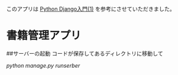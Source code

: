 このアプリは
[Python Django入門(1)](https://qiita.com/kaki_k/items/511611cadac1d0c69c54/)
を参考にさせていただきました。

# 書籍管理アプリ

##サーバーの起動
コードが保存してあるディレクトリに移動して

*python manage.py runserber*

